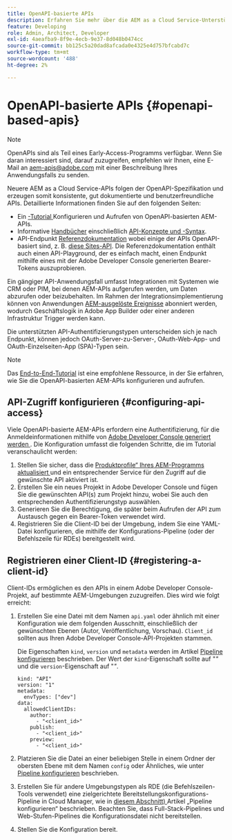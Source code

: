 ```yaml
---
title: OpenAPI-basierte APIs
description: Erfahren Sie mehr über die AEM as a Cloud Service-Unterstützung für OpenAPI-basierte APIs
feature: Developing
role: Admin, Architect, Developer
exl-id: 4aeafba9-8f9e-4ecb-9e37-8d048b0474cc
source-git-commit: bb125c5a20dad8afcada0e4325e4d757bfcabd7c
workflow-type: tm+mt
source-wordcount: '488'
ht-degree: 2%

---
```


# OpenAPI-basierte APIs {#openapi-based-apis}

>[!NOTE]
>
>OpenAPIs sind als Teil eines Early-Access-Programms verfügbar. Wenn Sie daran interessiert sind, darauf zuzugreifen, empfehlen wir Ihnen, eine E-Mail an [aem-apis@adobe.com](mailto:aem-apis@adobe.com) mit einer Beschreibung Ihres Anwendungsfalls zu senden.

Neuere AEM as a Cloud Service-APIs folgen der OpenAPI-Spezifikation und erzeugen somit konsistente, gut dokumentierte und benutzerfreundliche APIs. Detaillierte Informationen finden Sie auf den folgenden Seiten:

* Ein [-Tutorial ](https://experienceleague.adobe.com/de/docs/experience-manager-learn/cloud-service/aem-apis/invoke-openapi-based-aem-apis) Konfigurieren und Aufrufen von OpenAPI-basierten AEM-APIs.
* Informative [Handbücher](https://developer.adobe.com/experience-cloud/experience-manager-apis/guides/) einschließlich [API-Konzepte und -Syntax](https://developer.adobe.com/experience-cloud/experience-manager-apis/guides/how-to/).
* API-Endpunkt [Referenzdokumentation](https://developer.adobe.com/experience-cloud/experience-manager-apis/) wobei einige der APIs OpenAPI-basiert sind, z. B. [diese Sites-API](https://developer.adobe.com/experience-cloud/experience-manager-apis/api/stable/sites/?lang=de). Die Referenzdokumentation enthält auch einen API-Playground, der es einfach macht, einen Endpunkt mithilfe eines mit der Adobe Developer Console generierten Bearer-Tokens auszuprobieren.

Ein gängiger API-Anwendungsfall umfasst Integrationen mit Systemen wie CRM oder PIM, bei denen AEM-APIs aufgerufen werden, um Daten abzurufen oder beizubehalten. Im Rahmen der Integrationsimplementierung können von Anwendungen [AEM-ausgelöste Ereignisse](https://experienceleague.adobe.com/en/docs/experience-manager-learn/cloud-service/aem-eventing/overview) abonniert werden, wodurch Geschäftslogik in Adobe App Builder oder einer anderen Infrastruktur Trigger werden kann.

Die unterstützten API-Authentifizierungstypen unterscheiden sich je nach Endpunkt, können jedoch OAuth-Server-zu-Server-, OAuth-Web-App- und OAuth-Einzelseiten-App (SPA)-Typen sein.

>[!NOTE]
>
> Das [End-to-End-Tutorial](https://experienceleague.adobe.com/de/docs/experience-manager-learn/cloud-service/aem-apis/invoke-openapi-based-aem-apis) ist eine empfohlene Ressource, in der Sie erfahren, wie Sie die OpenAPI-basierten AEM-APIs konfigurieren und aufrufen.


## API-Zugriff konfigurieren {#configuring-api-access}

Viele OpenAPI-basierte AEM-APIs erfordern eine Authentifizierung, für die Anmeldeinformationen mithilfe von [Adobe Developer Console generiert werden ](https://developer.adobe.com/developer-console/docs/guides/). Die Konfiguration umfasst die folgenden Schritte, die im Tutorial veranschaulicht werden:

1. Stellen Sie sicher, dass die [Produktprofile“ Ihres AEM-Programms aktualisiert ](/help/onboarding/aem-cs-team-product-profiles.md#aem-product-profiles) und ein entsprechender Service für den Zugriff auf die gewünschte API aktiviert ist.
1. Erstellen Sie ein neues Projekt in Adobe Developer Console und fügen Sie die gewünschten API(s) zum Projekt hinzu, wobei Sie auch den entsprechenden Authentifizierungstyp auswählen.
1. Generieren Sie die Berechtigung, die später beim Aufrufen der API zum Austausch gegen ein Bearer-Token verwendet wird.
1. Registrieren Sie die Client-ID bei der Umgebung, indem Sie eine YAML-Datei konfigurieren, die mithilfe der Konfigurations-Pipeline (oder der Befehlszeile für RDEs) bereitgestellt wird.

## Registrieren einer Client-ID {#registering-a-client-id}

Client-IDs ermöglichen es den APIs in einem Adobe Developer Console-Projekt, auf bestimmte AEM-Umgebungen zuzugreifen. Dies wird wie folgt erreicht:

1. Erstellen Sie eine Datei mit dem Namen `api.yaml` oder ähnlich mit einer Konfiguration wie dem folgenden Ausschnitt, einschließlich der gewünschten Ebenen (Autor, Veröffentlichung, Vorschau). `Client_id` sollten aus Ihren Adobe Developer Console-API-Projekten stammen.

   Die Eigenschaften `kind`, `version` und `metadata` werden im Artikel [Pipeline konfigurieren](/help/operations/config-pipeline.md#common-syntax) beschrieben. Der Wert der `kind`-Eigenschaft sollte auf &quot;*&quot;* und die `version`-Eigenschaft auf &quot;*&quot;*.

   ```
   kind: "API"
   version: "1"
   metadata:
     envTypes: ["dev"]
   data:
     allowedClientIDs:
       author:
         - "<client_id>"
       publish:
         - "<client_id>"
       preview:
         - "<client_id>"
   ```

1. Platzieren Sie die Datei an einer beliebigen Stelle in einem Ordner der obersten Ebene mit dem Namen `config` oder Ähnliches, wie unter [Pipeline konfigurieren](/help/operations/config-pipeline.md#folder-structure) beschrieben.
1. Erstellen Sie für andere Umgebungstypen als RDE (die Befehlszeilen-Tools verwendet) eine zielgerichtete Bereitstellungskonfigurations-Pipeline in Cloud Manager, wie in [diesem Abschnitt) ](/help/operations/config-pipeline.md#creating-and-managing) Artikel „Pipeline konfigurieren“ beschrieben. Beachten Sie, dass Full-Stack-Pipelines und Web-Stufen-Pipelines die Konfigurationsdatei nicht bereitstellen.
1. Stellen Sie die Konfiguration bereit.
